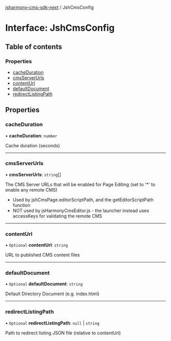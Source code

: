 [jsharmony-cms-sdk-next](../README.md) / JshCmsConfig

# Interface: JshCmsConfig

## Table of contents

### Properties

- [cacheDuration](JshCmsConfig.md#cacheduration)
- [cmsServerUrls](JshCmsConfig.md#cmsserverurls)
- [contentUrl](JshCmsConfig.md#contenturl)
- [defaultDocument](JshCmsConfig.md#defaultdocument)
- [redirectListingPath](JshCmsConfig.md#redirectlistingpath)

## Properties

### cacheDuration

• **cacheDuration**: `number`

Cache duration (seconds)

___

### cmsServerUrls

• **cmsServerUrls**: `string`[]

The CMS Server URLs that will be enabled for Page Editing (set to '*' to enable any remote CMS)
- Used by jshCmsPage.editorScriptPath, and the getEditorScriptPath function
- NOT used by jsHarmonyCmsEditor.js - the launcher instead uses accessKeys for validating the remote CMS

___

### contentUrl

• `Optional` **contentUrl**: `string`

URL to published CMS content files

___

### defaultDocument

• `Optional` **defaultDocument**: `string`

Default Directory Document (e.g. index.html)

___

### redirectListingPath

• `Optional` **redirectListingPath**: ``null`` \| `string`

Path to redirect listing JSON file (relative to contentUrl)
